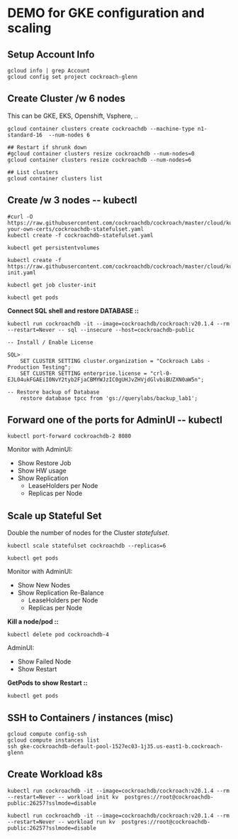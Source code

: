 #  DEMO for GKE configuration and scaling

## Setup Account Info
```
gcloud info | grep Account
gcloud config set project cockroach-glenn
```

## Create Cluster /w 6 nodes
This can be GKE, EKS, Openshift, Vsphere, ..
```
gcloud container clusters create cockroachdb --machine-type n1-standard-16  --num-nodes 6

## Restart if shrunk down
#gcloud container clusters resize cockroachdb --num-nodes=0
gcloud container clusters resize cockroachdb --num-nodes=6

## List clusters
gcloud container clusters list
```

## Create /w 3 nodes -- kubectl
```
#curl -O https://raw.githubusercontent.com/cockroachdb/cockroach/master/cloud/kubernetes/bring-your-own-certs/cockroachdb-statefulset.yaml
kubectl create -f cockroachdb-statefulset.yaml 

kubectl get persistentvolumes

kubectl create -f https://raw.githubusercontent.com/cockroachdb/cockroach/master/cloud/kubernetes/cluster-init.yaml

kubectl get job cluster-init

kubectl get pods
```
**Connect SQL shell and restore DATABASE ::**
```
kubectl run cockroachdb -it --image=cockroachdb/cockroach:v20.1.4 --rm --restart=Never -- sql --insecure --host=cockroachdb-public

-- Install / Enable License

SQL>
    SET CLUSTER SETTING cluster.organization = "Cockroach Labs - Production Testing";
    SET CLUSTER SETTING enterprise.license = "crl-0-EJL04ukFGAEiI0NvY2tyb2FjaCBMYWJzIC0gUHJvZHVjdGlvbiBUZXN0aW5n";

-- Restore backup of Database
    restore database tpcc from 'gs://querylabs/backup_lab1';
```

## Forward one of the ports for AdminUI -- kubectl

```
kubectl port-forward cockroachdb-2 8080
```
Monitor with AdminUI:
+ Show Restore Job
+ Show HW usage
+ Show Replication
    + LeaseHolders per Node
    + Replicas per Node

## Scale up Stateful Set
Double the number of nodes for the Cluster *statefulset*.
```
kubectl scale statefulset cockroachdb --replicas=6

kubectl get pods
```
Monitor with AdminUI:
+ Show New Nodes 
+ Show Replication Re-Balance
    + LeaseHolders per Node
    + Replicas per Node

**Kill a node/pod ::**
```
kubectl delete pod cockroachdb-4
```
AdminUI:
+ Show Failed Node
+ Show Restart 

**GetPods to show Restart ::**
```
kubectl get pods
```

## SSH to Containers / instances (misc)
```
gcloud compute config-ssh
gcloud compute instances list
ssh gke-cockroachdb-default-pool-1527ec03-1j35.us-east1-b.cockroach-glenn
```

## Create Workload k8s
```
kubectl run cockroachdb -it --image=cockroachdb/cockroach:v20.1.4 --rm --restart=Never -- workload init kv  postgres://root@cockroachdb-public:26257?sslmode=disable

kubectl run cockroachdb -it --image=cockroachdb/cockroach:v20.1.4 --rm --restart=Never -- workload run kv  postgres://root@cockroachdb-public:26257?sslmode=disable
```